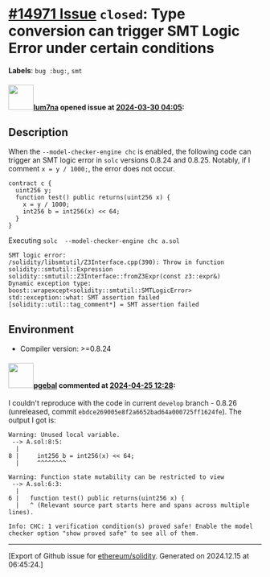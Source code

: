 # [\#14971 Issue](https://github.com/ethereum/solidity/issues/14971) `closed`: Type conversion can trigger SMT Logic Error under certain conditions
**Labels**: `bug :bug:`, `smt`


#### <img src="https://avatars.githubusercontent.com/u/76193362?u=4e8ae4cdf21413eec9e64a60a16dda14baf9a47f&v=4" width="50">[lum7na](https://github.com/lum7na) opened issue at [2024-03-30 04:05](https://github.com/ethereum/solidity/issues/14971):

## Description

When the `--model-checker-engine chc` is enabled, the following code can trigger an SMT logic error in `solc` versions 0.8.24 and 0.8.25. Notably, if I comment `x = y / 1000;`, the error does not occur.

```solidity
contract c {
  uint256 y;
  function test() public returns(uint256 x) {
    x = y / 1000;
    int256 b = int256(x) << 64;
  }
}
```

Executing `solc  --model-checker-engine chc a.sol`

```
SMT logic error:
/solidity/libsmtutil/Z3Interface.cpp(390): Throw in function solidity::smtutil::Expression solidity::smtutil::Z3Interface::fromZ3Expr(const z3::expr&)
Dynamic exception type: boost::wrapexcept<solidity::smtutil::SMTLogicError>
std::exception::what: SMT assertion failed
[solidity::util::tag_comment*] = SMT assertion failed
```

## Environment

- Compiler version: >=0.8.24

#### <img src="https://avatars.githubusercontent.com/u/23142088?u=5d4bf7b0dd787e74d3a26cda1cb2d0f5c109da20&v=4" width="50">[pgebal](https://github.com/pgebal) commented at [2024-04-25 12:28](https://github.com/ethereum/solidity/issues/14971#issuecomment-2077066824):

I couldn't reproduce with the code in current `develop` branch - 0.8.26 (unreleased, commit `ebdce269005e8f2a6652bad64a000725ff1624fe`).
The output I got is:
```
Warning: Unused local variable.
 --> A.sol:8:5:
  |
8 |     int256 b = int256(x) << 64;
  |     ^^^^^^^^

Warning: Function state mutability can be restricted to view
 --> A.sol:6:3:
  |
6 |   function test() public returns(uint256 x) {
  |   ^ (Relevant source part starts here and spans across multiple lines).

Info: CHC: 1 verification condition(s) proved safe! Enable the model checker option "show proved safe" to see all of them.
```


-------------------------------------------------------------------------------



[Export of Github issue for [ethereum/solidity](https://github.com/ethereum/solidity). Generated on 2024.12.15 at 06:45:24.]
